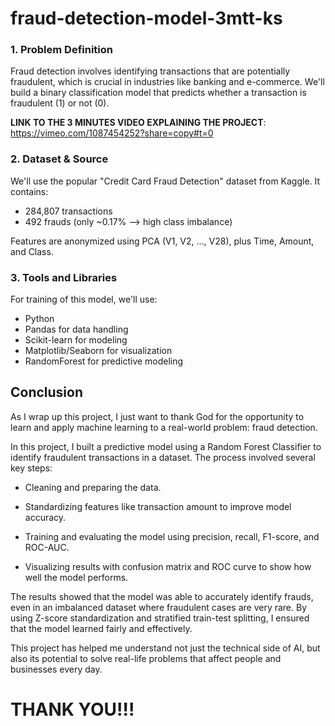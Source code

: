 # fraud-detection-model-3mtt-ks
### 1. Problem Definition
Fraud detection involves identifying transactions that are potentially fraudulent, which is crucial in industries like banking and e-commerce. We'll build a binary classification model that predicts whether a transaction is fraudulent (1) or not (0). 

**LINK TO THE 3 MINUTES VIDEO EXPLAINING THE PROJECT**: https://vimeo.com/1087454252?share=copy#t=0

### 2. Dataset & Source
We'll use the popular "Credit Card Fraud Detection" dataset from Kaggle. It contains:

- 284,807 transactions
- 492 frauds (only ~0.17% --> high class imbalance) <br>

Features are anonymized using PCA (V1, V2, ..., V28), plus Time, Amount, and Class.

### 3. Tools and Libraries
For training of this model, we'll use:

- Python
- Pandas for data handling
- Scikit-learn for modeling
- Matplotlib/Seaborn for visualization
- RandomForest for predictive modeling

## Conclusion
As I wrap up this project, I just want to thank God for the opportunity to learn and apply machine learning to a real-world problem: fraud detection.

In this project, I built a predictive model using a Random Forest Classifier to identify fraudulent transactions in a dataset. The process involved several key steps:

- Cleaning and preparing the data.

- Standardizing features like transaction amount to improve model accuracy.

- Training and evaluating the model using precision, recall, F1-score, and ROC-AUC.

- Visualizing results with confusion matrix and ROC curve to show how well the model performs.

The results showed that the model was able to accurately identify frauds, even in an imbalanced dataset where fraudulent cases are very rare. By using Z-score standardization and stratified train-test splitting, I ensured that the model learned fairly and effectively.

This project has helped me understand not just the technical side of AI, but also its potential to solve real-life problems that affect people and businesses every day.

# THANK YOU!!!
